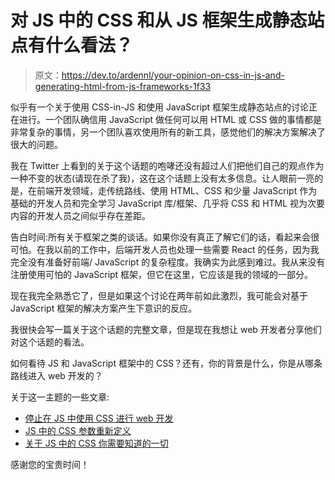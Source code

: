 # 对 JS 中的 CSS 和从 JS 框架生成静态站点有什么看法？

> 原文：<https://dev.to/ardennl/your-opinion-on-css-in-js-and-generating-html-from-js-frameworks-1f33>

似乎有一个关于使用 CSS-in-JS 和使用 JavaScript 框架生成静态站点的讨论正在进行。一个团队确信用 JavaScript 做任何可以用 HTML 或 CSS 做的事情都是非常复杂的事情，另一个团队喜欢使用所有的新工具，感觉他们的解决方案解决了很大的问题。

我在 Twitter 上看到的关于这个话题的咆哮还没有超过人们把他们自己的观点作为一种不变的状态(请现在杀了我)，这在这个话题上没有太多信息。让人眼前一亮的是，在前端开发领域，走传统路线、使用 HTML、CSS 和少量 JavaScript 作为基础的开发人员和完全学习 JavaScript 库/框架、几乎将 CSS 和 HTML 视为次要内容的开发人员之间似乎存在差距。

告白时间:所有关于框架之类的谈话。如果你没有真正了解它们的话，看起来会很可怕。在我以前的工作中，后端开发人员也处理一些需要 React 的任务，因为我完全没有准备好前端/ JavaScript 的复杂程度。我确实为此感到难过。我从来没有注册使用可怕的 JavaScript 框架，但它在这里，它应该是我的领域的一部分。

现在我完全熟悉它了，但是如果这个讨论在两年前如此激烈，我可能会对基于 JavaScript 框架的解决方案产生下意识的反应。

我很快会写一篇关于这个话题的完整文章，但是现在我想让 web 开发者分享他们对这个话题的看法。

如何看待 JS 和 JavaScript 框架中的 CSS？还有，你的背景是什么，你是从哪条路线进入 web 开发的？

关于这一主题的一些文章:

*   [停止在 JS 中使用 CSS 进行 web 开发](https://medium.com/@gajus/stop-using-css-in-javascript-for-web-development-fa32fb873dcc)
*   [JS 中的 CSS 参数重新定义](https://medium.com/@steida/css-in-js-the-argument-refined-471c7eb83955)
*   [关于 JS 中的 CSS 你需要知道的一切](https://hackernoon.com/all-you-need-to-know-about-css-in-js-984a72d48ebc)

感谢您的宝贵时间！